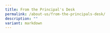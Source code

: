 ```yaml
---
title: From the Principal's Desk
permalink: /about-us/from-the-principals-desk/
description: ""
variant: markdown
---
```

